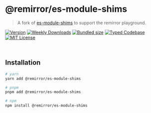 # @remirror/es-module-shims

> A fork of [es-module-shims](https://github.com/guybedford/es-module-shims) to support the remirror playground.

[![Version][version]][npm] [![Weekly Downloads][downloads-badge]][npm] [![Bundled size][size-badge]][size] [![Typed Codebase][typescript]](#) [![MIT License][license]](#)

[version]: https://flat.badgen.net/npm/v/@remirror/es-module-shims/next
[npm]: https://npmjs.com/package/@remirror/es-module-shims/v/next
[license]: https://flat.badgen.net/badge/license/MIT/purple
[size]: https://bundlephobia.com/result?p=@remirror/es-module-shims
[size-badge]: https://flat.badgen.net/bundlephobia/minzip/@remirror/es-module-shims
[typescript]: https://flat.badgen.net/badge/icon/TypeScript?icon=typescript&label
[downloads-badge]: https://badgen.net/npm/dw/@remirror/es-module-shims/red?icon=npm

<br />

## Installation

```bash
# yarn
yarn add @remirror/es-module-shims

# pnpm
pnpm add @remirror/es-module-shims

# npm
npm install @remirror/es-module-shims
```

<br />
